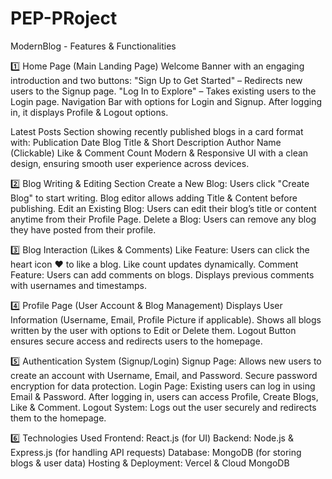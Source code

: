 # PEP-PRoject


ModernBlog - Features & Functionalities

1️⃣ Home Page (Main Landing Page)
Welcome Banner with an engaging introduction and two buttons:
        "Sign Up to Get Started" – Redirects new users to the Signup page.
        "Log In to Explore" – Takes existing users to the Login page.
Navigation Bar with options for Login and Signup. After logging in, it displays Profile & Logout options.

Latest Posts Section showing recently published blogs in a card format with:
          Publication Date
          Blog Title & Short Description
          Author Name (Clickable)
          Like & Comment Count
Modern & Responsive UI with a clean design, ensuring smooth user experience across devices.


2️⃣ Blog Writing & Editing Section
Create a New Blog:
        Users click "Create Blog" to start writing.
        Blog editor allows adding Title & Content before publishing.
Edit an Existing Blog:
        Users can edit their blog’s title or content anytime from their Profile Page.
Delete a Blog:
        Users can remove any blog they have posted from their profile.


3️⃣ Blog Interaction (Likes & Comments)
Like Feature:
        Users can click the heart icon ❤️ to like a blog.
        Like count updates dynamically.
Comment Feature:
        Users can add comments on blogs.
        Displays previous comments with usernames and timestamps.


4️⃣ Profile Page (User Account & Blog Management)
        Displays User Information (Username, Email, Profile Picture if applicable).
        Shows all blogs written by the user with options to Edit or Delete them.
        Logout Button ensures secure access and redirects users to the homepage.


5️⃣ Authentication System (Signup/Login)
Signup Page:
      Allows new users to create an account with Username, Email, and Password.
      Secure password encryption for data protection.
Login Page:
      Existing users can log in using Email & Password.
      After logging in, users can access Profile, Create Blogs, Like & Comment.
Logout System:
      Logs out the user securely and redirects them to the homepage.



6️⃣ Technologies Used
        Frontend: React.js (for UI)
        Backend: Node.js & Express.js (for handling API requests)
        Database: MongoDB (for storing blogs & user data)
        Hosting & Deployment: Vercel & Cloud MongoDB
